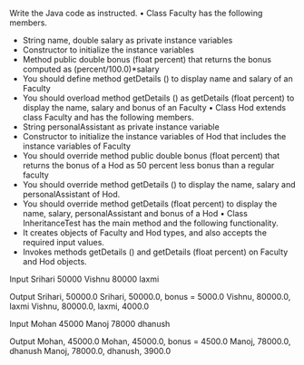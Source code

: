 Write the Java code as instructed.
• Class Faculty has the following members.

- String name, double salary as private instance variables
- Constructor to initialize the instance variables
- Method public double bonus (float percent) that returns the bonus computed as (percent/100.0)\*salary
- You should define method getDetails () to display name and salary of an
  Faculty
- You should overload method getDetails () as getDetails (float percent)
  to display the name, salary and bonus of an Faculty
  • Class Hod extends class Faculty and has the following members.
- String personalAssistant as private instance variable
- Constructor to initialize the instance variables of Hod that includes the instance variables of Faculty
- You should override method public double bonus (float percent) that returns the bonus of a Hod as 50 percent less bonus than a regular faculty
- You should override method getDetails () to display the name, salary and personalAssistant of Hod.
- You should override method getDetails (float percent) to display the name, salary, personalAssistant and bonus of a Hod
  • Class InheritanceTest has the main method and the following functionality.
- It creates objects of Faculty and Hod types, and also accepts the required input values.
- Invokes methods getDetails () and getDetails (float percent) on Faculty and Hod objects.

Input
Srihari 50000
Vishnu 80000 laxmi

Output
Srihari, 50000.0
Srihari, 50000.0, bonus = 5000.0
Vishnu, 80000.0, laxmi
Vishnu, 80000.0, laxmi, 4000.0

Input
Mohan 45000
Manoj 78000 dhanush

Output
Mohan, 45000.0
Mohan, 45000.0, bonus = 4500.0
Manoj, 78000.0, dhanush
Manoj, 78000.0, dhanush, 3900.0
